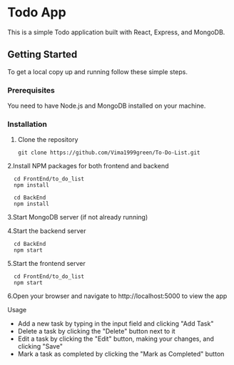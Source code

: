 # Todo App

This is a simple Todo application built with React, Express, and MongoDB.

## Getting Started

To get a local copy up and running follow these simple steps.

### Prerequisites

You need to have Node.js and MongoDB installed on your machine.

### Installation

1. Clone the repository
   
       git clone https://github.com/Vima1999green/To-Do-List.git

2.Install NPM packages for both frontend and backend

      cd FrontEnd/to_do_list
      npm install
      
      cd BackEnd
      npm install

3.Start MongoDB server (if not already running)

4.Start the backend server
     
      cd BackEnd
      npm start

5.Start the frontend server

      cd FrontEnd/to_do_list
      npm start

6.Open your browser and navigate to http://localhost:5000 to view the app

Usage

   * Add a new task by typing in the input field and clicking "Add Task"
   * Delete a task by clicking the "Delete" button next to it
   * Edit a task by clicking the "Edit" button, making your changes, and clicking "Save"
   * Mark a task as completed by clicking the "Mark as Completed" button


